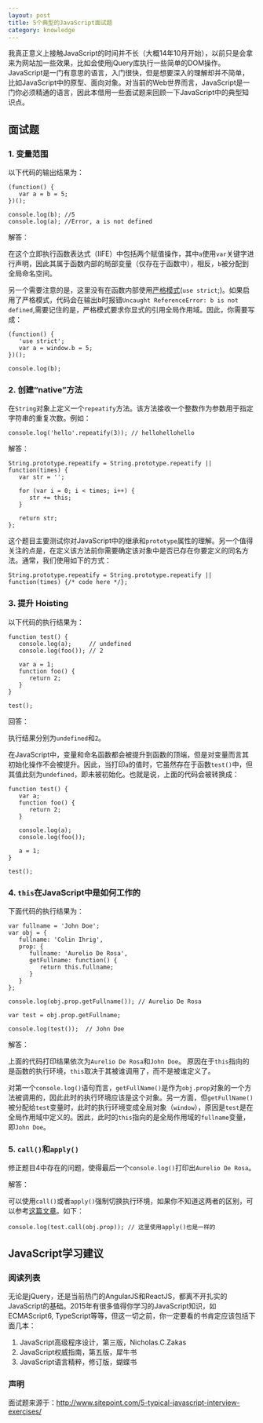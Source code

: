 ```yaml
---
layout: post
title: 5个典型的JavaScript面试题
category: knowledge
---
```


我真正意义上接触JavaScript的时间并不长（大概14年10月开始），以前只是会拿来为网站加一些效果，比如会使用jQuery库执行一些简单的DOM操作。JavaScript是一门有意思的语言，入门很快，但是想要深入的理解却并不简单，比如JavaScript中的原型、面向对象。对当前的Web世界而言，JavaScript是一门你必须精通的语言，因此本借用一些面试题来回顾一下JavaScript中的典型知识点。

<!--more-->


## 面试题

### 1. 变量范围

以下代码的输出结果为：

	(function() {
	   var a = b = 5;
	})();
	 
	console.log(b); //5
	console.log(a); //Error, a is not defined

解答：

在这个立即执行函数表达式（IIFE）中包括两个赋值操作，其中`a`使用`var`关键字进行声明，因此其属于函数内部的局部变量（仅存在于函数中），相反，`b`被分配到全局命名空间。

另一个需要注意的是，这里没有在函数内部使用[严格模式](http://cjihrig.com/blog/javascripts-strict-mode-and-why-you-should-use-it/)(`use strict`;)。如果启用了严格模式，代码会在输出b时报错`Uncaught ReferenceError: b is not defined`,需要记住的是，严格模式要求你显式的引用全局作用域。因此，你需要写成：

	(function() {
	   'use strict';
	   var a = window.b = 5;
	})();
	 
	console.log(b);


### 2. 创建“native”方法

在`String`对象上定义一个`repeatify`方法。该方法接收一个整数作为参数用于指定字符串的重复次数。例如：

	console.log('hello'.repeatify(3)); // hellohellohello

解答：

	String.prototype.repeatify = String.prototype.repeatify || function(times) {
	   var str = '';
	 
	   for (var i = 0; i < times; i++) {
	      str += this;
	   }
	 
	   return str;
	};

这个题目主要测试你对JavaScript中的继承和`prototype`属性的理解。另一个值得关注的点是，在定义该方法前你需要确定该对象中是否已存在你要定义的同名方法。通常，我们使用如下的方式：

	String.prototype.repeatify = String.prototype.repeatify || function(times) {/* code here */};

### 3. 提升 Hoisting

以下代码的执行结果为：

	function test() {
	   console.log(a);     // undefined
	   console.log(foo()); // 2
	    
	   var a = 1;
	   function foo() {
	      return 2;
	   }
	}
	 
	test();

回答：

执行结果分别为`undefined`和`2`。

在JavaScript中，变量和命名函数都会被提升到函数的顶端，但是对变量而言其初始化操作不会被提升。因此，当打印`a`的值时，它虽然存在于函数`test()`中，但其值此刻为`undefined`，即未被初始化。也就是说，上面的代码会被转换成：

	function test() {
	   var a;
	   function foo() {
	      return 2;
	   }
	 
	   console.log(a);
	   console.log(foo());
	    
	   a = 1;
	}
	 
	test();

### 4. `this`在JavaScript中是如何工作的

下面代码的执行结果为：

	var fullname = 'John Doe';
	var obj = {
	   fullname: 'Colin Ihrig',
	   prop: {
	      fullname: 'Aurelio De Rosa',
	      getFullname: function() {
	         return this.fullname;
	      }
	   }
	};
	 
	console.log(obj.prop.getFullname()); // Aurelio De Rosa
	 
	var test = obj.prop.getFullname;
	 
	console.log(test());  // John Doe

解答：

上面的代码打印结果依次为`Aurelio De Rosa`和`John Doe`。 原因在于`this`指向的是函数的执行环境，`this`取决于其被谁调用了，而不是被谁定义了。

对第一个`console.log()`语句而言，`getFullName()`是作为`obj.prop`对象的一个方法被调用的，因此此时的执行环境应该是这个对象。另一方面，但`getFullName()`被分配给`test`变量时，此时的执行环境变成全局对象（`window`），原因是`test`是在全局作用域中定义的。因此，此时的`this`指向的是全局作用域的`fullname`变量，即`John Doe`。

### 5. `call()`和`apply()`

修正题目4中存在的问题，使得最后一个`console.log()`打印出`Aurelio De Rosa`。

解答：

可以使用`call()`或者`apply()`强制切换执行环境，如果你不知道这两者的区别，可以参考[这篇文章](http://www.sitepoint.com/whats-the-difference-between-function-call-and-function-apply/)。如下：

	console.log(test.call(obj.prop)); // 这里使用apply()也是一样的


## JavaScript学习建议

### 阅读列表

无论是jQuery，还是当前热门的AngularJS和ReactJS，都离不开扎实的JavaScript的基础。2015年有很多值得你学习的JavaScript知识，如ECMAScript6, TypeScript等等，但这一切之前，你一定要看的书肯定应该包括下面几本：

1. JavaScript高级程序设计，第三版，Nicholas.C.Zakas
2. JavaScript权威指南，第五版，犀牛书
3. JavaScript语言精粹，修订版，蝴蝶书

### 声明

面试题来源于：http://www.sitepoint.com/5-typical-javascript-interview-exercises/